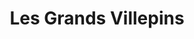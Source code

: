 ---
title: "Les Grands Villepins"
url: /montreuil-en-touraine/les-grands-villepins/
shop: Hofladen
---